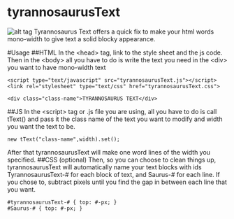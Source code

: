 # tyrannosaurusText
![alt tag](https://github.com/pjflanagan/tyrannosaurusText/blob/master/tText.png)
Tyrannosaurus Text offers a quick fix to make your html words mono-width to give text a solid blocky appearance.

#Usage
##HTML 
In the &lt;head&gt; tag, link to the style sheet and the js code. 
Then in the &lt;body&gt; all you have to do is write the text you need in the &lt;div&gt; you want to have mono-width text
```
<script type="text/javascript" src="tyrannosaurusText.js"></script>
<link rel="stylesheet" type="text/css" href="tyrannosaurusText.css">

<div class="class-name">TYRANNOSAURUS TEXT</div>
```
##JS
In the &lt;script&gt; tag or .js file you are using, all you have to do is call tText() and pass it the class name of the text you want to modify and width you want the text to be.
```
new tText("class-name",width).set();

```
After that tyrannosaurusText will make one word lines of the width you specified.
##CSS (optional)
Then, so you can choose to clean things up, tyrannosaurusText will automatically name your text blocks with ids TyrannosaurusText-# for each block of text, and Saurus-# for each line. If you chose to, subtract pixels until you find the gap in between each line that you want.
```
#tyrannosaurusText-# { top: #-px; }
#Saurus-# { top: #-px; }
```
